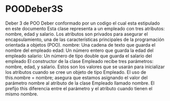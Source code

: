 # POODeber3S
Deber 3 de POO
Deber conformado por un codigo el cual esta estipulado en este documento
Esta clase representa a un empleado con tres atributos: nombre, edad y salario. Los atributos son privados para asegurar el encapsulamiento, una de las características principales de la programación orientada a objetos (POO).
nombre: Una cadena de texto que guarda el nombre del empleado
edad: Un número entero que guarda la edad del empleado
salario: Un número de tipo double que guarda el salario del empleado
El constructor de la clase Empleado recibe tres parámetros: nombre, edad, y salario. Estos son los valores que se usarán para inicializar los atributos cuando se cree un objeto de tipo Empleado.
El uso de this.nombre = nombre; asegura que estamos asignando el valor del parámetro nombre al atributo de la clase Empleado llamado nombre. El prefijo this diferencia entre el parámetro y el atributo cuando tienen el mismo nombre.
